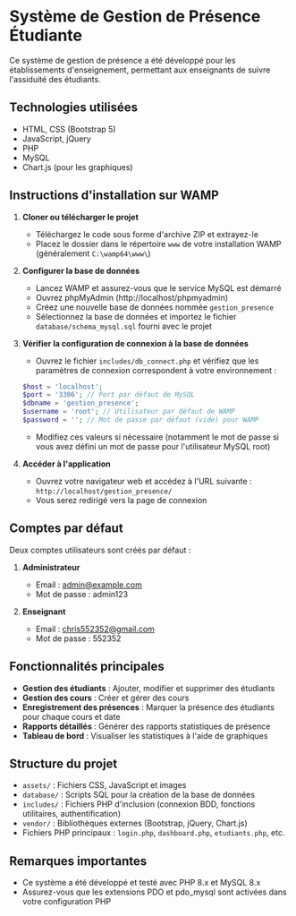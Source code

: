 # Système de Gestion de Présence Étudiante

Ce système de gestion de présence a été développé pour les établissements d'enseignement, permettant aux enseignants de suivre l'assiduité des étudiants.

## Technologies utilisées

- HTML, CSS (Bootstrap 5)
- JavaScript, jQuery
- PHP
- MySQL
- Chart.js (pour les graphiques)

## Instructions d'installation sur WAMP

1. **Cloner ou télécharger le projet**
   - Téléchargez le code sous forme d'archive ZIP et extrayez-le
   - Placez le dossier dans le répertoire `www` de votre installation WAMP (généralement `C:\wamp64\www\`)

2. **Configurer la base de données**
   - Lancez WAMP et assurez-vous que le service MySQL est démarré
   - Ouvrez phpMyAdmin (http://localhost/phpmyadmin)
   - Créez une nouvelle base de données nommée `gestion_presence`
   - Sélectionnez la base de données et importez le fichier `database/schema_mysql.sql` fourni avec le projet

3. **Vérifier la configuration de connexion à la base de données**
   - Ouvrez le fichier `includes/db_connect.php` et vérifiez que les paramètres de connexion correspondent à votre environnement :
   ```php
   $host = 'localhost';
   $port = '3306'; // Port par défaut de MySQL
   $dbname = 'gestion_presence';
   $username = 'root'; // Utilisateur par défaut de WAMP
   $password = ''; // Mot de passe par défaut (vide) pour WAMP
   ```
   - Modifiez ces valeurs si nécessaire (notamment le mot de passe si vous avez défini un mot de passe pour l'utilisateur MySQL root)

4. **Accéder à l'application**
   - Ouvrez votre navigateur web et accédez à l'URL suivante : `http://localhost/gestion_presence/`
   - Vous serez redirigé vers la page de connexion

## Comptes par défaut

Deux comptes utilisateurs sont créés par défaut :

1. **Administrateur**
   - Email : admin@example.com
   - Mot de passe : admin123

2. **Enseignant**
   - Email : chris552352@gmail.com
   - Mot de passe : 552352

## Fonctionnalités principales

- **Gestion des étudiants** : Ajouter, modifier et supprimer des étudiants
- **Gestion des cours** : Créer et gérer des cours
- **Enregistrement des présences** : Marquer la présence des étudiants pour chaque cours et date
- **Rapports détaillés** : Générer des rapports statistiques de présence
- **Tableau de bord** : Visualiser les statistiques à l'aide de graphiques

## Structure du projet

- `assets/` : Fichiers CSS, JavaScript et images
- `database/` : Scripts SQL pour la création de la base de données
- `includes/` : Fichiers PHP d'inclusion (connexion BDD, fonctions utilitaires, authentification)
- `vendor/` : Bibliothèques externes (Bootstrap, jQuery, Chart.js)
- Fichiers PHP principaux : `login.php`, `dashboard.php`, `etudiants.php`, etc.

## Remarques importantes

- Ce système a été développé et testé avec PHP 8.x et MySQL 8.x
- Assurez-vous que les extensions PDO et pdo_mysql sont activées dans votre configuration PHP